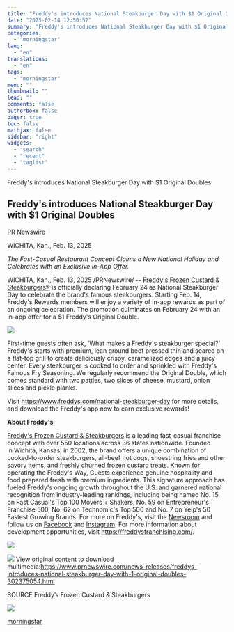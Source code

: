 ```yaml
---
title: "Freddy's introduces National Steakburger Day with $1 Original Doubles"
date: "2025-02-14 12:50:52"
summary: "Freddy's introduces National Steakburger Day with $1 Original Doubles Freddy's introduces National Steakburger Day with $1 Original Doubles PR Newswire WICHITA, Kan., Feb. 13, 2025 The Fast-Casual Restaurant Concept Claims a New National Holiday and Celebrates with an Exclusive In-App Offer. WICHITA, Kan., Feb. 13, 2025 /PRNewswire/ -- Freddy's Frozen..."
categories:
  - "morningstar"
lang:
  - "en"
translations:
  - "en"
tags:
  - "morningstar"
menu: ""
thumbnail: ""
lead: ""
comments: false
authorbox: false
pager: true
toc: false
mathjax: false
sidebar: "right"
widgets:
  - "search"
  - "recent"
  - "taglist"
---
```


Freddy's introduces National Steakburger Day with $1 Original Doubles

Freddy's introduces National Steakburger Day with $1 Original Doubles
---------------------------------------------------------------------

PR Newswire

WICHITA, Kan., Feb. 13, 2025


*The Fast-Casual Restaurant Concept Claims a New National Holiday and Celebrates with an Exclusive In-App Offer.*

WICHITA, Kan., Feb. 13, 2025 /PRNewswire/ -- [Freddy's Frozen Custard & Steakburgers®](https://freddys.com/) is officially declaring February 24 as National Steakburger Day to celebrate the brand's famous steakburgers. Starting Feb. 14, Freddy's Rewards members will enjoy a variety of in-app rewards as part of an ongoing celebration. The promotion culminates on February 24 with an in-app offer for a $1 Freddy's Original Double.

[![](https://mma.prnewswire.com/media/2618875/Freddy_s_Frozen_Custard_Steakburgers__Freddy_s_Original_Double_combo_with_fries_and_a_drink.jpg)](https://mma.prnewswire.com/media/2618875/Freddy_s_Frozen_Custard_Steakburgers__Freddy_s_Original_Double_combo_with_fries_and_a_drink.html)

First-time guests often ask, 'What makes a Freddy's steakburger special?' Freddy's starts with premium, lean ground beef pressed thin and seared on a flat-top grill to create deliciously crispy, caramelized edges and a juicy center. Every steakburger is cooked to order and sprinkled with Freddy's Famous Fry Seasoning. We regularly recommend the Original Double, which comes standard with two patties, two slices of cheese, mustard, onion slices and pickle planks.

Visit <https://www.freddys.com/national-steakburger-day> for more details, and download the Freddy's app now to earn exclusive rewards!

**About Freddy's**

[Freddy's Frozen Custard & Steakburgers](https://freddys.com/) is a leading fast-casual franchise concept with over 550 locations across 36 states nationwide. Founded in Wichita, Kansas, in 2002, the brand offers a unique combination of cooked-to-order steakburgers, all-beef hot dogs, shoestring fries and other savory items, and freshly churned frozen custard treats. Known for operating the Freddy's Way, Guests experience genuine hospitality and food prepared fresh with premium ingredients. This signature approach has fueled Freddy's ongoing growth throughout the U.S. and garnered national recognition from industry-leading rankings, including being named No. 15 on Fast Casual's Top 100 Movers + Shakers, No. 59 on Entrepreneur's Franchise 500, No. 62 on Technomic's Top 500 and No. 7 on Yelp's 50 Fastest Growing Brands. For more on Freddy's, visit the [Newsroom](https://freddys.com/newsroom/) and follow us on [Facebook](https://www.facebook.com/FreddysUSA) and [Instagram](https://www.instagram.com/freddysusa/). For more information about development opportunities, visit <https://freddysfranchising.com/>.

[![](https://mma.prnewswire.com/media/2406843/Freddys_SecondaryLogo_Logo.jpg)](https://mma.prnewswire.com/media/2406843/Freddys_SecondaryLogo_Logo.html)

 ![](https://c212.net/c/img/favicon.png?sn=CG17969&sd=2025-02-13) View original content to download multimedia:<https://www.prnewswire.com/news-releases/freddys-introduces-national-steakburger-day-with-1-original-doubles-302375054.html>

SOURCE Freddy’s Frozen Custard & Steakburgers


 ![](https://rt.prnewswire.com/rt.gif?NewsItemId=CG17969&Transmission_Id=202502132330PR_NEWS_USPR_____CG17969&DateId=20250213)

[morningstar](https://www.morningstar.com/news/pr-newswire/20250213cg17969/freddys-introduces-national-steakburger-day-with-1-original-doubles)
